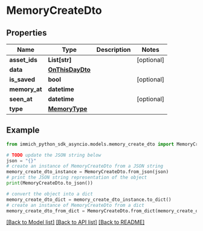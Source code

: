 # MemoryCreateDto


## Properties

Name | Type | Description | Notes
------------ | ------------- | ------------- | -------------
**asset_ids** | **List[str]** |  | [optional] 
**data** | [**OnThisDayDto**](OnThisDayDto.md) |  | 
**is_saved** | **bool** |  | [optional] 
**memory_at** | **datetime** |  | 
**seen_at** | **datetime** |  | [optional] 
**type** | [**MemoryType**](MemoryType.md) |  | 

## Example

```python
from immich_python_sdk_asyncio.models.memory_create_dto import MemoryCreateDto

# TODO update the JSON string below
json = "{}"
# create an instance of MemoryCreateDto from a JSON string
memory_create_dto_instance = MemoryCreateDto.from_json(json)
# print the JSON string representation of the object
print(MemoryCreateDto.to_json())

# convert the object into a dict
memory_create_dto_dict = memory_create_dto_instance.to_dict()
# create an instance of MemoryCreateDto from a dict
memory_create_dto_from_dict = MemoryCreateDto.from_dict(memory_create_dto_dict)
```
[[Back to Model list]](../README.md#documentation-for-models) [[Back to API list]](../README.md#documentation-for-api-endpoints) [[Back to README]](../README.md)


